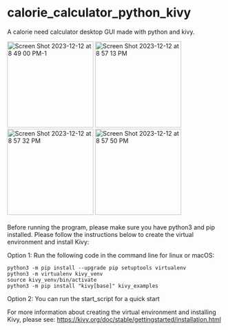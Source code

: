 # calorie_calculator_python_kivy
A calorie need calculator desktop GUI made with python and kivy.

<img width="200" alt="Screen Shot 2023-12-12 at 8 49 00 PM-1" src="https://github.com/miq5018/calorie_need_calculator_python_kivy/assets/144494938/b5922304-690c-43f2-a4d7-b8eaf773939f">
<img width="200" alt="Screen Shot 2023-12-12 at 8 57 13 PM" src="https://github.com/miq5018/calorie_need_calculator_python_kivy/assets/144494938/a2177ebe-7f6f-40be-93fa-2b243357e72a">
<img width="200" alt="Screen Shot 2023-12-12 at 8 57 32 PM" src="https://github.com/miq5018/calorie_need_calculator_python_kivy/assets/144494938/336f95d2-54f9-4c52-978b-64e71530fbe5">
<img width="200" alt="Screen Shot 2023-12-12 at 8 57 50 PM" src="https://github.com/miq5018/calorie_need_calculator_python_kivy/assets/144494938/6b87d136-91e8-4bf1-a560-aa16fdc1e510"> <br />
 <br />
Before running the program, please make sure you have python3 and pip installed.
Please follow the instructions below to create the virtual environment and install Kivy:

Option 1:
Run the following code in the command line for linux or macOS:
```
python3 -m pip install --upgrade pip setuptools virtualenv
python3 -m virtualenv kivy_venv
source kivy_venv/bin/activate
python3 -m pip install "kivy[base]" kivy_examples
```

Option 2:
You can run the start_script for a quick start

For more information about creating the virtual environment and installing Kivy, please see: https://kivy.org/doc/stable/gettingstarted/installation.html

